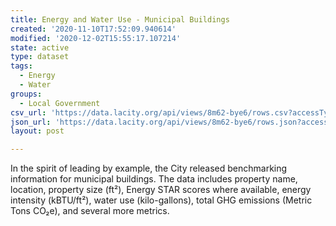 ```yaml
---
title: Energy and Water Use - Municipal Buildings
created: '2020-11-10T17:52:09.940614'
modified: '2020-12-02T15:55:17.107214'
state: active
type: dataset
tags:
  - Energy
  - Water
groups:
  - Local Government
csv_url: 'https://data.lacity.org/api/views/8m62-bye6/rows.csv?accessType=DOWNLOAD'
json_url: 'https://data.lacity.org/api/views/8m62-bye6/rows.json?accessType=DOWNLOAD'
layout: post

---
```

In the spirit of leading by example, the City released benchmarking information for municipal buildings. The data includes property name, location, property size (ft²), Energy STAR scores where available, energy intensity (kBTU/ft²), water use (kilo-gallons), total GHG emissions (Metric Tons CO₂e), and several more metrics.
